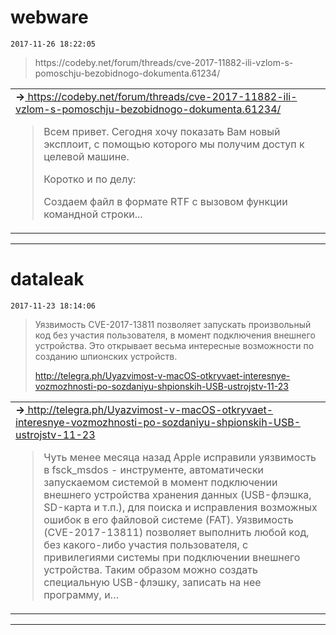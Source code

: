 # webware
`2017-11-26 18:22:05`

<blockquote>
https://codeby.net/forum/threads/cve-2017-11882-ili-vzlom-s-pomoschju-bezobidnogo-dokumenta.61234/
</blockquote>

<table><tr><td><b>→</b><a href="https://codeby.net/forum/threads/cve-2017-11882-ili-vzlom-s-pomoschju-bezobidnogo-dokumenta.61234/">
https://codeby.net/forum/threads/cve-2017-11882-ili-vzlom-s-pomoschju-bezobidnogo-dokumenta.61234/
</a>
<blockquote>
Всем привет. Сегодня хочу показать Вам новый эксплоит, с помощью которого мы получим доступ к целевой машине.

Коротко и по делу: 

Создаем файл в формате RTF с вызовом функции командной строки...
</blockquote>
</td></tr></table>

---

# dataleak
`2017-11-23 18:14:06`

<blockquote>
Уязвимость CVE-2017-13811 позволяет запускать произвольный код без  участия пользователя, в момент подключения внешнего устройства. Это открывает весьма интересные возможности по созданию шпионских устройств.

http://telegra.ph/Uyazvimost-v-macOS-otkryvaet-interesnye-vozmozhnosti-po-sozdaniyu-shpionskih-USB-ustrojstv-11-23
</blockquote>

<table><tr><td><b>→</b><a href="http://telegra.ph/Uyazvimost-v-macOS-otkryvaet-interesnye-vozmozhnosti-po-sozdaniyu-shpionskih-USB-ustrojstv-11-23">
http://telegra.ph/Uyazvimost-v-macOS-otkryvaet-interesnye-vozmozhnosti-po-sozdaniyu-shpionskih-USB-ustrojstv-11-23
</a>
<blockquote>
Чуть менее месяца назад Apple исправили уязвимость в fsck_msdos - инструменте, автоматически запускаемом системой в момент подключении внешнего устройства хранения данных (USB-флэшка, SD-карта и т.п.), для поиска и исправления возможных ошибок в его файловой системе (FAT). Уязвимость (CVE-2017-13811) позволяет выполнить любой код, без какого-либо участия пользователя, с привилегиями системы при подключении внешнего устройства. Таким образом можно создать специальную USB-флэшку, записать на нее программу, и…
</blockquote>
</td></tr></table>

---

